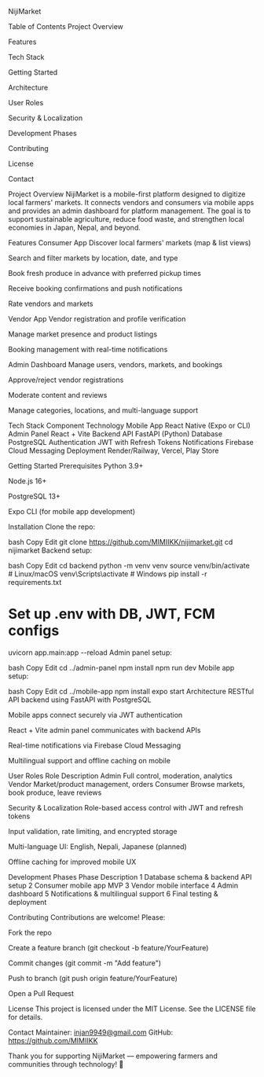 NijiMarket

Table of Contents
Project Overview

Features

Tech Stack

Getting Started

Architecture

User Roles

Security & Localization

Development Phases

Contributing

License

Contact

Project Overview
NijiMarket is a mobile-first platform designed to digitize local farmers' markets. It connects vendors and consumers via mobile apps and provides an admin dashboard for platform management. The goal is to support sustainable agriculture, reduce food waste, and strengthen local economies in Japan, Nepal, and beyond.

Features
Consumer App
Discover local farmers' markets (map & list views)

Search and filter markets by location, date, and type

Book fresh produce in advance with preferred pickup times

Receive booking confirmations and push notifications

Rate vendors and markets

Vendor App
Vendor registration and profile verification

Manage market presence and product listings

Booking management with real-time notifications

Admin Dashboard
Manage users, vendors, markets, and bookings

Approve/reject vendor registrations

Moderate content and reviews

Manage categories, locations, and multi-language support

Tech Stack
Component	Technology
Mobile App	React Native (Expo or CLI)
Admin Panel	React + Vite
Backend API	FastAPI (Python)
Database	PostgreSQL
Authentication	JWT with Refresh Tokens
Notifications	Firebase Cloud Messaging
Deployment	Render/Railway, Vercel, Play Store

Getting Started
Prerequisites
Python 3.9+

Node.js 16+

PostgreSQL 13+

Expo CLI (for mobile app development)

Installation
Clone the repo:

bash
Copy
Edit
git clone https://github.com/MIMIIKK/nijimarket.git
cd nijimarket
Backend setup:

bash
Copy
Edit
cd backend
python -m venv venv
source venv/bin/activate  # Linux/macOS
venv\Scripts\activate     # Windows
pip install -r requirements.txt
# Set up .env with DB, JWT, FCM configs
uvicorn app.main:app --reload
Admin panel setup:

bash
Copy
Edit
cd ../admin-panel
npm install
npm run dev
Mobile app setup:

bash
Copy
Edit
cd ../mobile-app
npm install
expo start
Architecture
RESTful API backend using FastAPI with PostgreSQL

Mobile apps connect securely via JWT authentication

React + Vite admin panel communicates with backend APIs

Real-time notifications via Firebase Cloud Messaging

Multilingual support and offline caching on mobile

User Roles
Role	Description
Admin	Full control, moderation, analytics
Vendor	Market/product management, orders
Consumer	Browse markets, book produce, leave reviews

Security & Localization
Role-based access control with JWT and refresh tokens

Input validation, rate limiting, and encrypted storage

Multi-language UI: English, Nepali, Japanese (planned)

Offline caching for improved mobile UX

Development Phases
Phase	Description
1	Database schema & backend API setup
2	Consumer mobile app MVP
3	Vendor mobile interface
4	Admin dashboard
5	Notifications & multilingual support
6	Final testing & deployment

Contributing
Contributions are welcome! Please:

Fork the repo

Create a feature branch (git checkout -b feature/YourFeature)

Commit changes (git commit -m "Add feature")

Push to branch (git push origin feature/YourFeature)

Open a Pull Request

License
This project is licensed under the MIT License. See the LICENSE file for details.

Contact
Maintainer: injan9949@gmail.com
GitHub: https://github.com/MIMIIKK

Thank you for supporting NijiMarket — empowering farmers and communities through technology! 🌱
